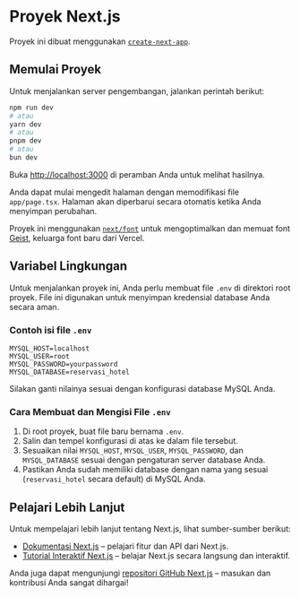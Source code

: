 # Proyek Next.js

Proyek ini dibuat menggunakan [`create-next-app`](https://nextjs.org/docs/app/api-reference/cli/create-next-app).

## Memulai Proyek

Untuk menjalankan server pengembangan, jalankan perintah berikut:

```bash
npm run dev
# atau
yarn dev
# atau
pnpm dev
# atau
bun dev
```

Buka [http://localhost:3000](http://localhost:3000) di peramban Anda untuk melihat hasilnya.

Anda dapat mulai mengedit halaman dengan memodifikasi file `app/page.tsx`. Halaman akan diperbarui secara otomatis ketika Anda menyimpan perubahan.

Proyek ini menggunakan [`next/font`](https://nextjs.org/docs/app/building-your-application/optimizing/fonts) untuk mengoptimalkan dan memuat font [Geist](https://vercel.com/font), keluarga font baru dari Vercel.

## Variabel Lingkungan

Untuk menjalankan proyek ini, Anda perlu membuat file `.env` di direktori root proyek. File ini digunakan untuk menyimpan kredensial database Anda secara aman.

### Contoh isi file `.env`

```env
MYSQL_HOST=localhost
MYSQL_USER=root
MYSQL_PASSWORD=yourpassword
MYSQL_DATABASE=reservasi_hotel
```

Silakan ganti nilainya sesuai dengan konfigurasi database MySQL Anda.

### Cara Membuat dan Mengisi File `.env`

1. Di root proyek, buat file baru bernama `.env`.
2. Salin dan tempel konfigurasi di atas ke dalam file tersebut.
3. Sesuaikan nilai `MYSQL_HOST`, `MYSQL_USER`, `MYSQL_PASSWORD`, dan `MYSQL_DATABASE` sesuai dengan pengaturan server database Anda.
4. Pastikan Anda sudah memiliki database dengan nama yang sesuai (`reservasi_hotel` secara default) di MySQL Anda.

## Pelajari Lebih Lanjut

Untuk mempelajari lebih lanjut tentang Next.js, lihat sumber-sumber berikut:

* [Dokumentasi Next.js](https://nextjs.org/docs) – pelajari fitur dan API dari Next.js.
* [Tutorial Interaktif Next.js](https://nextjs.org/learn) – belajar Next.js secara langsung dan interaktif.

Anda juga dapat mengunjungi [repositori GitHub Next.js](https://github.com/vercel/next.js) – masukan dan kontribusi Anda sangat dihargai!
